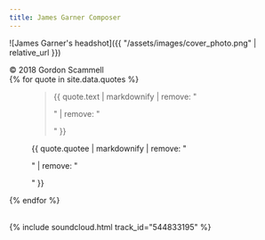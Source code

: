 ```yaml
---
title: James Garner Composer
---
```


![James Garner's headshot]({{ "/assets/images/cover_photo.png" | relative_url }})
<div class="image-footnote">© 2018 Gordon Scammell</div>

<div class="carousel carousel-dark carousel-fade col mt-2 slide" data-bs-ride="carousel">
  <div class="carousel-inner">
    {% for quote in site.data.quotes %}
      <div class="{% if forloop.first %}active {% endif %}carousel-item" data-bs-interval="8000">
        <figure class="text-end">
          <blockquote class="blockquote">
            <p class="fs-4">{{ quote.text | markdownify | remove: "<p>" | remove: "</p>" }}</p>
          </blockquote>
          <figcaption class="blockquote-footer fs-6">
            {{ quote.quotee | markdownify | remove: "<p>" | remove: "</p>" }}
          </figcaption>
        </figure>
      </div>
    {% endfor %}
  </div>
</div>

<br>

{% include soundcloud.html track_id="544833195" %}

